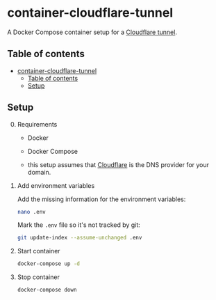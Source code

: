 # container-cloudflare-tunnel

A Docker Compose container setup for a [Cloudflare tunnel](https://developers.cloudflare.com/cloudflare-one/connections/connect-apps/).

## Table of contents

- [container-cloudflare-tunnel](#container-cloudflare-tunnel)
  - [Table of contents](#table-of-contents)
  - [Setup](#setup)

## Setup

0. Requirements

   - Docker
   - Docker Compose

   - this setup assumes that [Cloudflare](https://www.cloudflare.com/) is the DNS provider for your domain.

1. Add environment variables

    Add the missing information for the environment variables:

    ```bash
    nano .env
    ```
    
    Mark the `.env` file so it's not tracked by git:

    ```bash
    git update-index --assume-unchanged .env
    ```

2. Start container

    ```bash
    docker-compose up -d
    ````

3. Stop container

    ```bash
    docker-compose down
    ```
